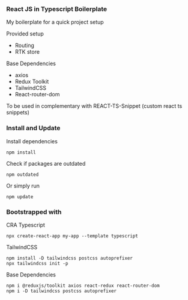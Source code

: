 ### React JS in Typescript Boilerplate

My boilerplate for a quick project setup

Provided setup

- Routing
- RTK store

Base Dependencies

- axios
- Redux Toolkit
- TailwindCSS
- React-router-dom

To be used in complementary with REACT-TS-Snippet (custom react ts snippets)

### Install and Update

Install dependencies

```
npm install
```

Check if packages are outdated

```
npm outdated
```

Or simply run

```
npm update
```

### Bootstrapped with

CRA Typescript

```
npx create-react-app my-app --template typescript
```

TailwindCSS

```
npm install -D tailwindcss postcss autoprefixer
npx tailwindcss init -p
```

Base Dependencies

```
npm i @reduxjs/toolkit axios react-redux react-router-dom
npm i -D tailwindcss postcss autoprefixer
```
